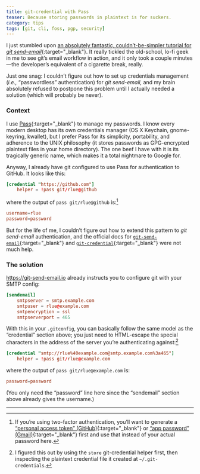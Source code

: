 ```yaml
---
title: git-credential with Pass
teaser: Because storing passwords in plaintext is for suckers.
category: tips
tags: [git, cli, foss, pgp, security]
---
```


I just stumbled upon [an absolutely fantastic, couldn’t-be-simpler tutorial
for _git send-email_][]{:target="_blank"}. It really tickled the old-school, lo-fi geek in me to
see git’s email workflow in action, and it only took a couple minutes—the
developer’s equivalent of a cigarette break, really.

Just one snag: I couldn’t figure out how to set up credentials management
(_i.e.,_ “passwordless” authentication) for _git send-email,_ and my brain
absolutely refused to postpone this problem until I actually needed a solution
(which will probably be never).

### Context

I use [Pass][]{:target="_blank"} to manage my passwords. I know every modern desktop has its own
credentials manager (OS X Keychain, gnome-keyring, kwallet), but I prefer Pass
for its simplicity, portability, and adherence to the UNIX philosophy (it
stores passwords as GPG-encrypted plaintext files in your home directory). The
one beef I have with it is its tragically generic name, which makes it a total
nightmare to Google for.

Anyway, I already have git configured to use Pass for authentication to
GitHub. It looks like this:

```conf
[credential "https://github.com"]
	helper = !pass git/rlue@github
```

where the output of `pass git/rlue@github` is:[^1]

```conf
username=rlue
password=password
```

But for the life of me, I couldn’t figure out how to extend this pattern to
_git send-email_ authentication, and the official docs for
[`git-send-email`][]{:target="_blank"} and [`git-credential`][]{:target="_blank"} were not much help.

### The solution

<https://git-send-email.io> already instructs you to configure git with your
SMTP config:

```conf
[sendemail]
	smtpserver = smtp.example.com
	smtpuser = rlue@example.com
	smtpencryption = ssl
	smtpserverport = 465
```

With this in your `.gitconfig`, you can basically follow the same model as the
“credential” section above; you just need to HTML-escape the special
characters in the address of the server you’re authenticating against:[^2]

```conf
[credential "smtp://rlue%40example.com@smtp.example.com%3a465"]
	helper = !pass git/rlue@example.com
```

where the output of `pass git/rlue@example.com` is:

```conf
password=password
```

(You only need the “password” line here since the “sendemail” section above
already gives the username.)

---

[^1]:

    If you’re using two-factor authentication, you’ll want to generate a
    [“personal access token” (GitHub)][]{:target="_blank"} or [“app password” (Gmail)][]{:target="_blank"} first
    and use that instead of your actual password here.

[^2]:

    I figured this out by using the `store` git-credential helper first, then
    inspecting the plaintext credential file it created at
    `~/.git-credentials`.

[an absolutely fantastic, couldn’t-be-simpler tutorial for _git send-email_]: https://git-send-email.io/
[pass]: https://www.passwordstore.org/
[`git-send-email`]: https://git-scm.com/docs/git-send-email
[`git-credential`]: https://git-scm.com/docs/git-credential
[“personal access token” (GitHub)]: https://github.com/settings/tokens
[“app password” (Gmail)]: https://myaccount.google.com/apppasswords
